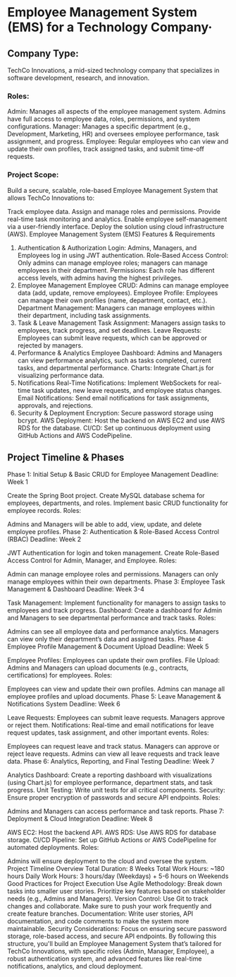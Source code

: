 # Employee Management System (EMS) for a Technology Company·
## Company Type:

TechCo Innovations, a mid-sized technology company that specializes in software development, research, and innovation.
### Roles:

Admin: Manages all aspects of the employee management system. Admins have full access to employee data, roles, permissions, and system configurations.
Manager: Manages a specific department (e.g., Development, Marketing, HR) and oversees employee performance, task assignment, and progress.
Employee: Regular employees who can view and update their own profiles, track assigned tasks, and submit time-off requests.
### Project Scope:
Build a secure, scalable, role-based Employee Management System that allows TechCo Innovations to:

Track employee data.
Assign and manage roles and permissions.
Provide real-time task monitoring and analytics.
Enable employee self-management via a user-friendly interface.
Deploy the solution using cloud infrastructure (AWS).
Employee Management System (EMS) Features & Requirements
1. Authentication & Authorization
Login: Admins, Managers, and Employees log in using JWT authentication.
Role-Based Access Control: Only admins can manage employee roles; managers can manage employees in their department.
Permissions: Each role has different access levels, with admins having the highest privileges.
2. Employee Management
Employee CRUD: Admins can manage employee data (add, update, remove employees).
Employee Profile: Employees can manage their own profiles (name, department, contact, etc.).
Department Management: Managers can manage employees within their department, including task assignments.
3. Task & Leave Management
Task Assignment: Managers assign tasks to employees, track progress, and set deadlines.
Leave Requests: Employees can submit leave requests, which can be approved or rejected by managers.
4. Performance & Analytics
Employee Dashboard: Admins and Managers can view performance analytics, such as tasks completed, current tasks, and departmental performance.
Charts: Integrate Chart.js for visualizing performance data.
5. Notifications
Real-Time Notifications: Implement WebSockets for real-time task updates, new leave requests, and employee status changes.
Email Notifications: Send email notifications for task assignments, approvals, and rejections.
6. Security & Deployment
Encryption: Secure password storage using bcrypt.
AWS Deployment: Host the backend on AWS EC2 and use AWS RDS for the database.
CI/CD: Set up continuous deployment using GitHub Actions and AWS CodePipeline.
## Project Timeline & Phases
Phase 1: Initial Setup & Basic CRUD for Employee Management
Deadline: Week 1

Create the Spring Boot project.
Create MySQL database schema for employees, departments, and roles.
Implement basic CRUD functionality for employee records.
Roles:

Admins and Managers will be able to add, view, update, and delete employee profiles.
Phase 2: Authentication & Role-Based Access Control (RBAC)
Deadline: Week 2

JWT Authentication for login and token management.
Create Role-Based Access Control for Admin, Manager, and Employee.
Roles:

Admin can manage employee roles and permissions.
Managers can only manage employees within their own departments.
Phase 3: Employee Task Management & Dashboard
Deadline: Week 3-4

Task Management: Implement functionality for managers to assign tasks to employees and track progress.
Dashboard: Create a dashboard for Admin and Managers to see departmental performance and track tasks.
Roles:

Admins can see all employee data and performance analytics.
Managers can view only their department’s data and assigned tasks.
Phase 4: Employee Profile Management & Document Upload
Deadline: Week 5

Employee Profiles: Employees can update their own profiles.
File Upload: Admins and Managers can upload documents (e.g., contracts, certifications) for employees.
Roles:

Employees can view and update their own profiles.
Admins can manage all employee profiles and upload documents.
Phase 5: Leave Management & Notifications System
Deadline: Week 6

Leave Requests: Employees can submit leave requests. Managers approve or reject them.
Notifications: Real-time and email notifications for leave request updates, task assignment, and other important events.
Roles:

Employees can request leave and track status.
Managers can approve or reject leave requests.
Admins can view all leave requests and track leave data.
Phase 6: Analytics, Reporting, and Final Testing
Deadline: Week 7

Analytics Dashboard: Create a reporting dashboard with visualizations (using Chart.js) for employee performance, department stats, and task progress.
Unit Testing: Write unit tests for all critical components.
Security: Ensure proper encryption of passwords and secure API endpoints.
Roles:

Admins and Managers can access performance and task reports.
Phase 7: Deployment & Cloud Integration
Deadline: Week 8

AWS EC2: Host the backend API.
AWS RDS: Use AWS RDS for database storage.
CI/CD Pipeline: Set up GitHub Actions or AWS CodePipeline for automated deployments.
Roles:

Admins will ensure deployment to the cloud and oversee the system.
Project Timeline Overview
Total Duration: 8 Weeks
Total Work Hours: ~180 hours
Daily Work Hours: 3 hours/day (Weekdays) + 5-6 hours on Weekends
Good Practices for Project Execution
Use Agile Methodology: Break down tasks into smaller user stories. Prioritize key features based on stakeholder needs (e.g., Admins and Managers).
Version Control: Use Git to track changes and collaborate. Make sure to push your work frequently and create feature branches.
Documentation: Write user stories, API documentation, and code comments to make the system more maintainable.
Security Considerations: Focus on ensuring secure password storage, role-based access, and secure API endpoints.
By following this structure, you'll build an Employee Management System that’s tailored for TechCo Innovations, with specific roles (Admin, Manager, Employee), a robust authentication system, and advanced features like real-time notifications, analytics, and cloud deployment.
